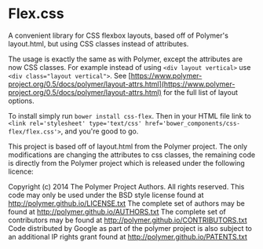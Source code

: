 # Flex.css
A convenient library for CSS flexbox layouts, based off of Polymer's layout.html, but using CSS classes instead of attributes.

The usage is exactly the same as with Polymer, except the attributes are now CSS classes. For example instead of using `<div layout vertical>` use `<div class="layout vertical">`. See [https://www.polymer-project.org/0.5/docs/polymer/layout-attrs.html](https://www.polymer-project.org/0.5/docs/polymer/layout-attrs.html) for the full list of layout options.

To install simply run `bower install css-flex`. Then in your HTML file link to `<link rel='stylesheet' type='text/css' href='bower_components/css-flex/flex.css'>`, and you're good to go.

This project is based off of layout.html from the Polymer project. The only modifications are changing the attributes to css classes, the remaining code is directly from the Polymer project which is released under the following licence:

Copyright (c) 2014 The Polymer Project Authors. All rights reserved.
This code may only be used under the BSD style license found at http://polymer.github.io/LICENSE.txt
The complete set of authors may be found at http://polymer.github.io/AUTHORS.txt
The complete set of contributors may be found at http://polymer.github.io/CONTRIBUTORS.txt
Code distributed by Google as part of the polymer project is also
subject to an additional IP rights grant found at http://polymer.github.io/PATENTS.txt